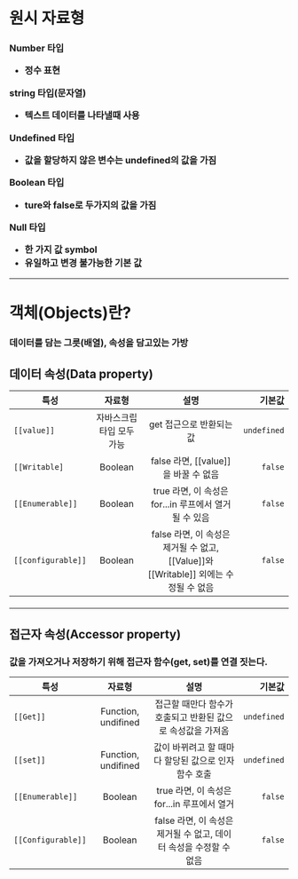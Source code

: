 <h1> 원시 자료형
<h3>

Number 타입 
- 정수 표현

string 타입(문자열)
- 텍스트 데이터를 나타낼때 사용

Undefined 타입
- 값을 할당하지 않은 변수는 undefined의 값을 가짐

Boolean 타입
- ture와  false로 두가지의 값을 가짐

Null 타입
- 한 가지 값
symbol
- 유일하고 변경 불가능한 기본 값
***
<h1>객체(Objects)란?

<h3>데이터를 담는 그릇(배열), 속성을 담고있는 가방

<h2>데이터 속성(Data property)
<br>

특성 | 자료형 | 설명 | 기본값
---|:---:|:---:|---:
`[[value]]`|자바스크립 타입 모두 가능 | get 접근으로 반환되는 값|`undefined`
`[[Writable]`|Boolean| false 라면, [[value]]을 바꿀 수 없음 | `false`
`[[Enumerable]]`|Boolean|true 라면, 이 속성은 for...in 루프에서 열거될 수 있음|`false`
`[[configurable]]`|Boolean|false 라면, 이 속성은 제거될 수 없고, [[Value]]와 [[Writable]] 외에는 수정될 수 없음|`false`

***

<h2> 접근자 속성(Accessor property)

<h3>값을 가져오거나 저장하기 위해 접근자 함수(get, set)를 연결 짓는다.

특성 | 자료형 | 설명 | 기본값
---|:---:|:---:|---:
`[[Get]]`| Function, undifined| 접근할 때만다 함수가 호출되고 반환된 값으로 속성값을 가져옴|`undefined`
`[[set]]`|Function, undifined| 값이 바뀌려고 할 때마다 할당된 값으로 인자 함수 호출|`undefined`
`[[Enumerable]]`|Boolean|	true 라면, 이 속성은 for...in 루프에서 열거|`false`
`[[Configurable]]`|Boolean|	false 라면, 이 속성은 제거될 수 없고, 데이터 속성을 수정할 수 없음|`false`

